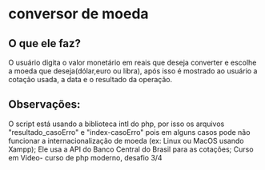 # conversor de moeda
## O que ele faz?
O usuário digita o valor monetário em reais que deseja converter e escolhe a moeda que deseja(dólar,euro ou libra), após isso é mostrado ao usuário a cotação usada, a data e o resultado da operação.
## Observações:
O script está usando a biblioteca intl do php, por isso os arquivos "resultado_casoErro" e "index-casoErro" pois em alguns casos pode não funcionar a internacionalização de moeda (ex: Linux ou MacOS usando Xampp); Ele usa a API do Banco Central do Brasil para as cotações; Curso em Vídeo- curso de php moderno, desafio 3/4

